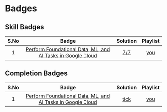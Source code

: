 # Badges

## Skill Badges

| S.No | Badge | Solution | Playlist |
| :--: | :---: | :------: | :------: |
| 1 | [Perform Foundational Data, ML, and AI Tasks in Google Cloud](https://www.cloudskillsboost.google/course_templates/631) | [7/7](Perform%20Foundational%20Data,%20ML,%20and%20AI%20Tasks%20in%20Google%20Cloud/README.md) | [you]() |




## Completion Badges

| S.No | Badge | Solution | Playlist |
| :--: | :---: | :------: | :------: |
| 1 | [Perform Foundational Data, ML, and AI Tasks in Google Cloud](https://www.cloudskillsboost.google/course_templates/631) | [tick]() | [you]() |